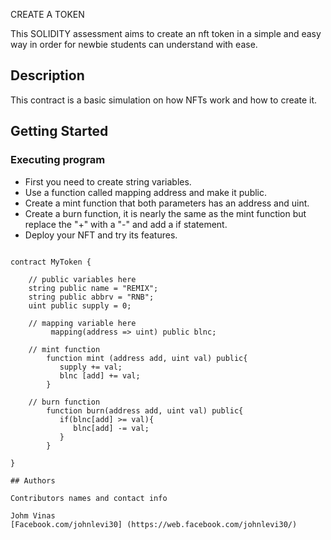 CREATE A TOKEN

This SOLIDITY assessment aims to create an nft token in a simple and easy way in order for newbie students can understand with ease.

## Description

This contract is a basic simulation on how NFTs work and how to create it.

## Getting Started


### Executing program

- First you need to create string variables.
- Use a function called mapping address and make it public.
- Create a mint function that both parameters has an address and uint.
- Create a burn function, it is nearly the same as the mint function but replace the "+" with a "-" and add a if statement.
- Deploy your NFT and try its features.
```

contract MyToken {

    // public variables here
    string public name = "REMIX";
    string public abbrv = "RNB";
    uint public supply = 0;

    // mapping variable here
         mapping(address => uint) public blnc;

    // mint function 
        function mint (address add, uint val) public{
           supply += val;
           blnc [add] += val;
        }

    // burn function
        function burn(address add, uint val) public{
           if(blnc[add] >= val){
              blnc[add] -= val;
           }
        }

}

## Authors

Contributors names and contact info

Johm Vinas  
[Facebook.com/johnlevi30] (https://web.facebook.com/johnlevi30/)


